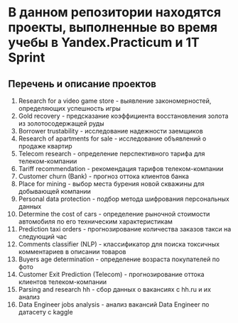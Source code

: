 # В данном репозитории находятся проекты, выполненные во время учебы в Yandex.Practicum и 1T Sprint
## Перечень и описание проектов
1. Research for a video game store - выявление закономерностей, определяющих успешность игры
2. Gold recovery - предсказание коэффициента восстановления золота из золотосодержащей руды
3. Borrower trustability - исследование надежности заемщиков
4. Research of apartments for sale - исследование объявлений о продаже квартир
5. Telecom research - определение перспективного тарифа для телеком-компании
6. Tariff recommendation - рекомендация тарифов телеком-компании
7. Customer churn (Bank) - прогноз оттока клиентов банка
8. Place for mining - выбор места бурения новой скважины для добывающей компании
9. Personal data protection - подбор метода шифрования персональных данных
10. Determine the cost of cars - определение рыночной стоимости автомобиля по его техническим характеристикам
11. Prediction taxi orders - прогнозирование количества заказов такси на следующий час
12. Comments classifier (NLP) - классификатор для поиска токсичных комментариев в описании товаров
13. Buyers age determination - определение возраста покупателей по фото
14. Customer Exit Prediction (Telecom) - прогнозирование оттока клиентов телеком-компании
15. Parsing and research hh - сбор данных о вакансиях с hh.ru и их анализ
16. Data Engineer jobs analysis - анализ вакансий Data Engineer по датасету с kaggle
